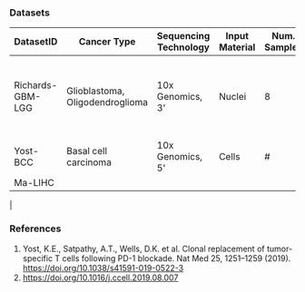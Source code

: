 ### Datasets

| DatasetID | Cancer Type  | Sequencing Technology | Input Material | Num. Samples  | Num. Patients | Num. cells | Cell Types | Ref. | 
|-----------|-------------|----------------------|---------------|---------------|---------------|------------|-----------|------|
| Richards-GBM-LGG | Glioblastoma,<br />Oligodendroglioma | 10x Genomics, 3' | Nuclei | 8 | 3 | 30k | Malignant,<br />Astrocytes,<br />Oligodendrocytes,<br />Neurons,<br />Tcells,<br />Myeloid,<br />Vascular cells<br />| NA | 
| Yost-BCC | Basal cell carcinoma | 10x Genomics, 5' | Cells | # | # | # | cell types | [[1]](https://www.nature.com/articles/s41591-019-0522-3#Sec2) | 
| Ma-LIHC | 
| 

### References
1. Yost, K.E., Satpathy, A.T., Wells, D.K. et al. Clonal replacement of tumor-specific T cells following PD-1 blockade. Nat Med 25, 1251–1259 (2019). https://doi.org/10.1038/s41591-019-0522-3
2. https://doi.org/10.1016/j.ccell.2019.08.007

